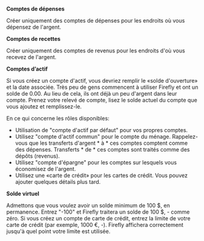 **Comptes de dépenses**

Créer uniquement des comptes de dépenses pour les endroits où vous dépensez de l'argent.

**Comptes de recettes**

Créer uniquement des comptes de revenus pour les endroits d'où vous recevez de l'argent.

**Comptes d’actif**

Si vous créez un compte d'actif, vous devriez remplir le «solde d'ouverture» et la date associée. Très peu de gens commencent à utiliser Firefly et ont un solde de 0.00. Au lieu de cela, ils ont déjà un peu d'argent dans leur compte. Prenez votre relevé de compte, lisez le solde actuel du compte que vous ajoutez et remplissez-le.

En ce qui concerne les rôles disponibles:

- Utilisation de "compte d'actif par défaut" pour vos propres comptes.
- Utilisez "compte d'actif commun" pour le compte du ménage. Rappelez-vous que les transferts d'argent * à * ces comptes comptent comme des dépenses. Transferts * de * ces comptes sont traités comme des dépôts (revenus).
- Utilisez "compte d'épargne" pour les comptes sur lesquels vous économisez de l'argent.
- Utilisez une «carte de crédit» pour les cartes de crédit. Vous pouvez ajouter quelques détails plus tard.

**Solde virtuel**

Admettons que vous voulez avoir un solde minimum de 100 $, en permanence. Entrez "-100" et Firefly traitera un solde de 100 $, - comme zéro. Si vous créez un compte de carte de crédit, entrez la limite de votre carte de crédit (par exemple, 1000 €, -). Firefly affichera correctement jusqu'à quel point votre limite est utilisée.